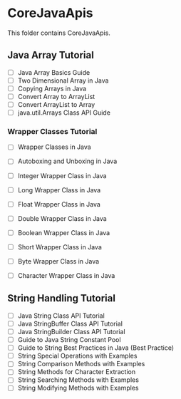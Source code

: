 # CoreJavaApis

This folder contains CoreJavaApis.


## Java Array Tutorial

- [ ] Java Array Basics Guide
- [ ] Two Dimensional Array in Java
- [ ] Copying Arrays in Java
- [ ] Convert Array to ArrayList
- [ ] Convert ArrayList to Array
- [ ] java.util.Arrays Class API Guide

### Wrapper Classes Tutorial

- [ ] Wrapper Classes in Java
- [ ] Autoboxing and Unboxing in Java
- [ ] Integer Wrapper Class in Java
- [ ] Long Wrapper Class in Java
- [ ] Float Wrapper Class in Java
- [ ] Double Wrapper Class in Java
- [ ] Boolean Wrapper Class in Java
- [ ] Short Wrapper Class in Java
- [ ] Byte Wrapper Class in Java
- [ ] Character Wrapper Class in Java


## String Handling Tutorial

- [ ] Java String Class API Tutorial
- [ ] Java StringBuffer Class API Tutorial
- [ ] Java StringBuilder Class API Tutorial
- [ ] Guide to Java String Constant Pool
- [ ] Guide to String Best Practices in Java (Best Practice)
- [ ] String Special Operations with Examples
- [ ] String Comparison Methods with Examples
- [ ] String Methods for Character Extraction
- [ ] String Searching Methods with Examples
- [ ] String Modifying Methods with Examples
